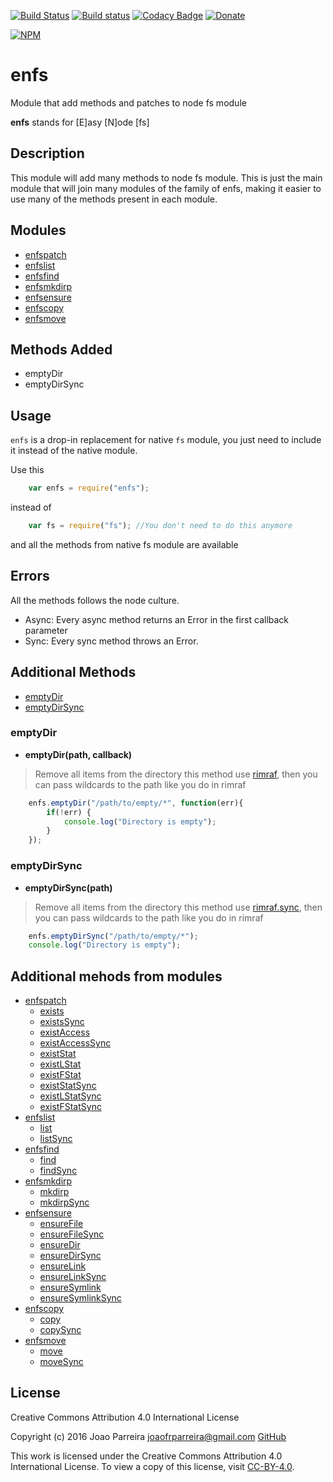[![Build Status](https://travis-ci.org/n3okill/enfs.svg)](https://travis-ci.org/n3okill/enfs)
[![Build status](https://ci.appveyor.com/api/projects/status/4vr9led0i9onj587?svg=true)](https://ci.appveyor.com/project/n3okill/enfs)
[![Codacy Badge](https://api.codacy.com/project/badge/grade/38d87560204a4c1abbb1299394ed08c5)](https://www.codacy.com/app/n3okill/enfs)
[![Donate](https://www.paypalobjects.com/en_US/i/btn/btn_donate_SM.gif)](https://www.paypal.com/cgi-bin/webscr?cmd=_s-xclick&hosted_button_id=64PYTCDH5UNZ6)

[![NPM](https://nodei.co/npm/enfs.png)](https://nodei.co/npm/enfs/)

enfs
=========
Module that add methods and patches to node fs module
 
**enfs** stands for [E]asy [N]ode [fs]

Description
-----------
This module will add many methods to node fs module.
This is just the main module that will join many 
modules of the family of enfs, making it easier to use many of
the methods present in each module.

Modules
-------
  - [enfspatch](https://www.npmjs.com/package/enfspatch)
  - [enfslist](https://www.npmjs.com/package/enfslist)
  - [enfsfind](https://www.npmjs.com/package/enfsfind)
  - [enfsmkdirp](https://www.npmjs.com/package/enfsmkdirp)
  - [enfsensure](https://www.npmjs.com/package/enfsensure)
  - [enfscopy](https://www.npmjs.com/package/enfscopy)
  - [enfsmove](https://www.npmjs.com/package/enfsmove)


Methods Added
-------------
  * emptyDir
  * emptyDirSync

  
Usage
-----
`enfs` is a drop-in replacement for native `fs` module, you just need to include
it instead of the native module.

Use this
```js
    var enfs = require("enfs");
```

instead of

```js
    var fs = require("fs"); //You don't need to do this anymore
```

and all the methods from native fs module are available

Errors
------
All the methods follows the node culture.
- Async: Every async method returns an Error in the first callback parameter
- Sync: Every sync method throws an Error.


Additional Methods
------------------
- [emptyDir](#emptydir)
- [emptyDirSync](#emptydirsync)



### emptyDir
  - **emptyDir(path, callback)**

> Remove all items from the directory this method use [rimraf](https://www.npmjs.com/package/rimraf), 
then you can pass wildcards to the path like you do in rimraf


```js
    enfs.emptyDir("/path/to/empty/*", function(err){
        if(!err) {
            console.log("Directory is empty");
        }
    });
```


### emptyDirSync
  - **emptyDirSync(path)**

> Remove all items from the directory this method use [rimraf.sync](https://www.npmjs.com/package/rimraf), 
then you can pass wildcards to the path like you do in rimraf


```js
    enfs.emptyDirSync("/path/to/empty/*");
    console.log("Directory is empty");
```



Additional mehods from modules
--------------------------
  - [enfspatch](https://www.npmjs.com/package/enfspatch)
    * [exists](https://www.npmjs.com/package/enfspatch#exists)
    * [existsSync](https://www.npmjs.com/package/enfspatch#exists)
    * [existAccess](https://www.npmjs.com/package/enfspatch#existaccess)
    * [existAccessSync](https://www.npmjs.com/package/enfspatch#existaccess)
    * [existStat](https://www.npmjs.com/package/enfspatch#existstat)
    * [existLStat](https://www.npmjs.com/package/enfspatch#existlstat)
    * [existFStat](https://www.npmjs.com/package/enfspatch#existfstat)
    * [existStatSync](https://www.npmjs.com/package/enfspatch#existstat)
    * [existLStatSync](https://www.npmjs.com/package/enfspatch#existlstat)
    * [existFStatSync](https://www.npmjs.com/package/enfspatch#existfstat)
  - [enfslist](https://www.npmjs.com/package/enfslist)
    * [list](https://www.npmjs.com/package/enfslist#list)
    * [listSync](https://www.npmjs.com/package/enfslist#listsync)
  - [enfsfind](https://www.npmjs.com/package/enfsfind)
    * [find](https://www.npmjs.com/package/enfsfind#find)
    * [findSync](https://www.npmjs.com/package/enfsfind#findsync)
  - [enfsmkdirp](https://www.npmjs.com/package/enfsmkdirp)
    * [mkdirp](https://www.npmjs.com/package/enfsmkdirp#mkdirp)
    * [mkdirpSync](https://www.npmjs.com/package/enfsmkdirp#mkdirpsync)
  - [enfsensure](https://www.npmjs.com/package/enfsensure)
    * [ensureFile](https://www.npmjs.com/package/enfsensure#ensurefile)
    * [ensureFileSync](https://www.npmjs.com/package/enfsensure#ensurefilesync)
    * [ensureDir](https://www.npmjs.com/package/enfsensure#ensuredir)
    * [ensureDirSync](https://www.npmjs.com/package/enfsensure#ensuredirsync)
    * [ensureLink](https://www.npmjs.com/package/enfsensure#ensurelink)
    * [ensureLinkSync](https://www.npmjs.com/package/enfsensure#ensurelinksync)
    * [ensureSymlink](https://www.npmjs.com/package/enfsensure#ensuresymlink)
    * [ensureSymlinkSync](https://www.npmjs.com/package/enfsensure#ensuresymlinksync)
  - [enfscopy](https://www.npmjs.com/package/enfscopy)
    * [copy](https://www.npmjs.com/package/enfscopy#copy)
    * [copySync](https://www.npmjs.com/package/enfscopy#copysync)
  - [enfsmove](https://www.npmjs.com/package/enfsmove)
    * [move](https://www.npmjs.com/package/enfsmove#move)
    * [moveSync](https://www.npmjs.com/package/enfsmove#movesync)


License
-------

Creative Commons Attribution 4.0 International License

Copyright (c) 2016 Joao Parreira <joaofrparreira@gmail.com> [GitHub](https://github.com/n3okill)

This work is licensed under the Creative Commons Attribution 4.0 International License. 
To view a copy of this license, visit [CC-BY-4.0](http://creativecommons.org/licenses/by/4.0/).


